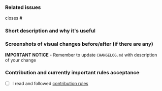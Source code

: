 ### Related issues
<!--  Put related issue number which this PR is closing. For example #123 -->

closes #

### Short description and why it's useful
<!-- describe in a few words what is this Pull Request changing and why it's useful -->



### Screenshots of visual changes before/after (if there are any)
<!-- if you made any changes in the UI layer please provide before/after screenshots -->


**IMPORTANT NOTICE** - Remember to update `CHANGELOG.md` with description of your change

### Contribution and currently important rules acceptance
<!-- Please get familiar with following info -->

- [ ] I read and followed [contribution rules](https://github.com/DivanteLtd/storefront-api/blob/develop/CONTRIBUTING.md)
